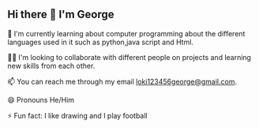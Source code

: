 ## Hi there 👋 I'm George
  🌱 I'm currently learning about computer programming
     about the different languages used in it such as 
     python,java script 
     and Html.
     
  👯‍♂️ I'm looking to collaborate with different people on 
     projects and learning new skills from each other.
     
  📫 You can reach me through my email 
     loki123456george@gmail.com.
     
  😄 Pronouns He/Him
  
  ⚡️ Fun fact: I like drawing and I play football

<!--
**loki123456george-oss/loki123456george-oss** is a ✨ _special_ ✨ repository because its `README.md` (this file) appears on your GitHub profile.

Here are some ideas to get you started:

- 🔭 I’m currently working on ...
- 🌱 I’m currently learning ...
- 👯 I’m looking to collaborate on ...
- 🤔 I’m looking for help with ...
- 💬 Ask me about ...
- 📫 How to reach me: ...
- 😄 Pronouns: ...
- ⚡ Fun fact: ...
-->
